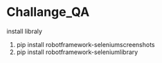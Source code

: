 # Challange_QA

install libraly
1. pip install robotframework-seleniumscreenshots
2. pip install robotframework-seleniumlibrary
